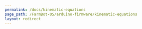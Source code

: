```yaml
---
permalink: /docs/kinematic-equations
page_path: /FarmBot-OS/arduino-firmware/kinematic-equations
layout: redirect
---
```

